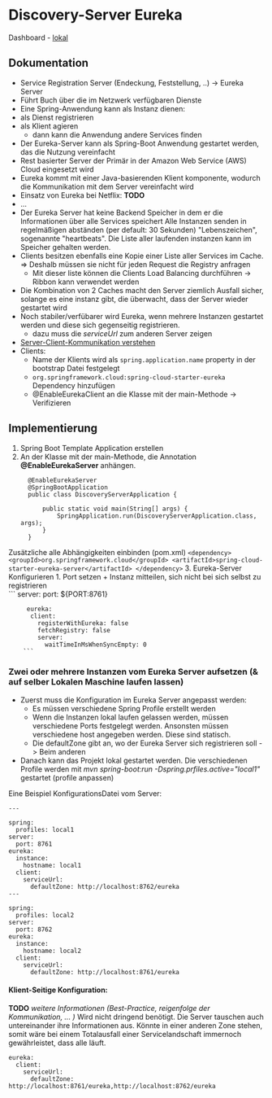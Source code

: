 # Discovery-Server Eureka 

Dashboard - [lokal](http://localhost:8761/)

## Dokumentation
- Service Registration Server (Endeckung, Feststellung, ..) -> Eureka Server
- Führt Buch über die im Netzwerk verfügbaren Dienste
- Eine Spring-Anwendung kann als Instanz dienen:
 - als Dienst registrieren
 - als Klient agieren 
     - dann kann die Anwendung andere Services finden
- Der Eureka-Server kann als Spring-Boot Anwendung gestartet werden, das die Nutzung vereinfacht
- Rest basierter Server der Primär in der Amazon Web Service (AWS) Cloud eingesetzt wird
- Eureka kommt mit einer Java-basierenden Klient komponente, wodurch die Kommunikation mit dem Server vereinfacht wird
- Einsatz von Eureka bei Netflix: **TODO**
- ...
- Der Eureka Server hat keine Backend Speicher in dem er die Informationen über alle Services speichert Alle Instanzen senden in regelmäßigen abständen (per default: 30 Sekunden) "Lebenszeichen", sogenannte "heartbeats". Die Liste aller laufenden instanzen kann im Speicher gehalten werden.
- Clients besitzen ebenfalls eine Kopie einer Liste aller Services im Cache. => Deshalb müssen sie nicht für jeden Request die Registry anfragen
	- Mit dieser liste können die Clients Load Balancing durchführen -> Ribbon kann verwendet werden 
- Die Kombination von 2 Caches macht den Server ziemlich Ausfall sicher, solange es eine instanz gibt, die überwacht, dass der Server wieder gestartet wird
- Noch stabiler/verfübarer wird Eureka, wenn mehrere Instanzen gestartet werden und diese sich gegenseitig registrieren.
	- dazu muss die *serviceUrl* zum anderen Server zeigen
- [Server-Client-Kommunikation verstehen](https://github.com/Netflix/eureka/wiki/Understanding-eureka-client-server-communication)
- Clients:
	- Name der Klients wird als  ```spring.application.name``` property in der bootstrap Datei festgelegt
	- ```org.springframework.cloud:spring-cloud-starter-eureka``` Dependency hinzufügen
	- @EnableEurekaClient an die Klasse mit der main-Methode -> Verifizieren


## Implementierung

1. Spring Boot Template Application erstellen
2. An der Klasse mit der main-Methode, die Annotation **@EnableEurekaServer** anhängen.
	```
	  @EnableEurekaServer
	  @SpringBootApplication
	  public class DiscoveryServerApplication {
	  
	      public static void main(String[] args) {
	          SpringApplication.run(DiscoveryServerApplication.class, args);
	      }
	  }
	```
    	
  Zusätzliche alle Abhängigkeiten einbinden (pom.xml)
	```
	    <dependency>
			<groupId>org.springframework.cloud</groupId>
			<artifactId>spring-cloud-starter-eureka-server</artifactId>
		</dependency>
	```
3. Eureka-Server Konfigurieren
	1. Port setzen + Instanz mitteilen, sich nicht bei sich selbst zu registrieren  	
		```
		server:
		  port: ${PORT:8761}
		  
		 eureka:
		  client:
		    registerWithEureka: false
		    fetchRegistry: false
		    server:
		      waitTimeInMsWhenSyncEmpty: 0
		```

### Zwei oder mehrere Instanzen vom Eureka Server aufsetzen (& auf selber Lokalen Maschine laufen lassen)

- Zuerst muss die Konfiguration im Eureka Server angepasst werden:
	- Es müssen verschiedene Spring Profile erstellt werden
	- Wenn die Instanzen lokal laufen gelassen werden, müssen verschiedene Ports festgelegt werden. Ansonsten müssen verschiedene host angegeben werden. Diese sind statisch.
	- Die defaultZone gibt an, wo der Eureka Server sich registrieren soll -> Beim anderen
- Danach kann das Projekt lokal gestartet werden. Die verschiedenen Profile werden mit *mvn spring-boot:run -Dspring.prfiles.active="local1"* gestartet (profile anpassen)

Eine Beispiel KonfigurationsDatei vom Server:
```
---

spring:
  profiles: local1
server:
  port: 8761
eureka:
  instance:
    hostname: local1
  client:
    serviceUrl:
      defaultZone: http://localhost:8762/eureka
---

spring:
  profiles: local2
server:
  port: 8762
eureka:
  instance:
    hostname: local2
  client:
    serviceUrl:
      defaultZone: http://localhost:8761/eureka
```

#### Klient-Seitige Konfiguration:
**TODO** *weitere Informationen (Best-Practice, reigenfolge der Kommunikation, ... )*
Wird nicht dringend benötigt. Die Server tauschen auch untereinander ihre Informationen aus.
Könnte in einer anderen Zone stehen, somit wäre bei einem Totalausfall einer Servicelandschaft immernoch gewährleistet, dass alle läuft.

```
eureka:
  client:
    serviceUrl:
      defaultZone: http://localhost:8761/eureka,http://localhost:8762/eureka
```
